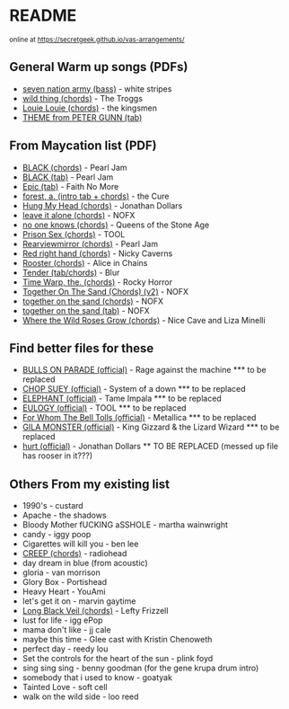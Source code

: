 # README

<small>online at <https://secretgeek.github.io/vas-arrangements/></small>


## General Warm up songs (PDFs)

- [seven nation army (bass)](.\seven_nation_army_bass.pdf) - white stripes
- [wild thing (chords)](.\wild_thing_chords.pdf) - The Troggs
- [Louie Louie (chords)](./01_Louie_Louie.pdf) - the kingsmen
- [THEME from PETER GUNN (tab)](02_THEME_from_PETER_GUNN.pdf)

## From Maycation list (PDF)

- [BLACK (chords)](.\black_chords__pearl_jam.pdf) - Pearl Jam
- [BLACK (tab)](.\black_tab__pearl_jam.pdf) - Pearl Jam
- [Epic (tab)](.\epic_tab.pdf) - Faith No More
- [forest, a. (intro tab + chords)](.\a_forest_chords.pdf) - the Cure
- [Hung My Head (chords)](.\00_Hung_My_Head.pdf) - Jonathan Dollars
- [leave it alone (chords)](.\leave_it_alone_chords.pdf) - NOFX
- [no one knows (chords)](.\no_one_knows_chords.pdf) - Queens of the Stone Age
- [Prison Sex (chords)](.\prison_sex_chords.pdf) - TOOL
- [Rearviewmirror (chords)](.\rearviewmirror_chords.pdf) - Pearl Jam
- [Red right hand (chords)](.\red_right_hand_chords.pdf) - Nicky Caverns
- [Rooster (chords)](.\rooster_chords.pdf) - Alice in Chains
- [Tender (tab/chords)](.\03_Tender_Blur.pdf) - Blur
- [Time Warp, the. (chords)](.\the_rocky_horror_picture_show_the_time_warp_chords.pdf) - Rocky Horror
- [Together On The Sand (Chords) (v2)](.\Together_On_The_Sand_Chords_(ver_2)_by_NOFXtabs_@_Ultimate_Guitar_Archive.pdf) - NOFX
- [together on the sand (chords)](.\together_on_the_sand_chords.pdf) - NOFX
- [together on the sand (tab)](.\together_on_the_sand_tab.pdf) - NOFX
- [Where the Wild Roses Grow (chords)](.\where_the_wild_roses_grow_chords.pdf) - Nice Cave and Liza Minelli


## Find better files for these

- [BULLS ON PARADE (official)](.\BULLS_ON_PARADE_OFFICIAL_by_Rage_Against_the_Machine_@_Ultimate-Guitar.Com.pdf) - Rage against the machine *** to be replaced
- [CHOP SUEY (official)](.\CHOP_SUEY_OFFICIAL_by_System_Of_A_Down_@_Ultimate-Guitar.Com.pdf) - System of a down *** to be replaced
- [ELEPHANT (official)](.\ELEPHANT_OFFICIAL_by_Tame_Impala_@_Ultimate-Guitar.Com.pdf) - Tame Impala *** to be replaced
- [EULOGY (official)](.\EULOGY_OFFICIAL_by_Tool_@_Ultimate-Guitar.Com.pdf) - TOOL *** to be replaced
- [For Whom The Bell Tolls (official)](.\For_Whom_The_Bell_Tolls_Official_by_Metallicatabs_@_Ultimate_Guitar_Archive.pdf) - Metallica *** to be replaced
- [GILA MONSTER (official)](.\GILA_MONSTER_OFFICIAL_by_King_Gizzard_&_The_Lizard_Wizard_@_Ultimate-Guitar.Com.pdf) - King Gizzard & the Lizard Wizard  *** to be replaced
- [hurt (official)](.\hurt_official.pdf) - Jonathan Dollars ** TO BE REPLACED (messed up file has rooser in it???)


## Others From my existing list

- 1990's - custard
- Apache - the shadows
- Bloody Mother fUCKING aSSHOLE - martha wainwright
- candy - iggy poop
- Cigarettes will kill you - ben lee
- [CREEP (chords)](.\creep_chords.pdf) - radiohead
- day dream in blue (from acoustic)
- gloria - van morrison
- Glory Box - Portishead
- Heavy Heart - YouAmi
- let's get it on - marvin gaytime
- [Long Black Veil (chords)](.\long_black_veil__lefty_frizzell_chords.pdf) - Lefty Frizzell
- lust for life - igg ePop
- mama don't like - jj cale
- maybe this time - Glee cast with Kristin Chenoweth
- perfect day - reedy lou
- Set the controls for the heart of the sun - plink foyd
- sing sing sing - benny goodman (for the gene krupa drum intro)
- somebody that i used to know - goatyak
- Tainted Love - soft cell
- walk on the wild side - loo reed
